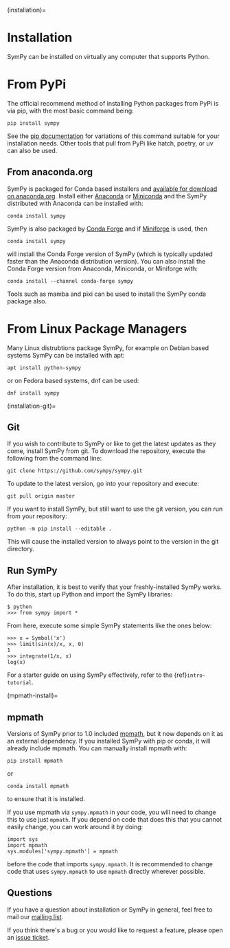 (installation)=

# Installation

SymPy can be installed on virtually any computer that supports Python.

# From PyPi

The official recommend method of installing Python packages from PyPi is via
pip, with the most basic command being:

```
pip install sympy
```

See the [pip documentation](https://pip.pypa.io/en/stable/index.html) for
variations of this command suitable for your installation needs. Other tools
that pull from PyPi like hatch, poetry, or uv can also be used.

## From anaconda.org

SymPy is packaged for Conda based installers and [available for download on
anaconda.org](https://anaconda.org/search?q=sympy). Install either
[Anaconda](https://www.anaconda.com/products/distribution) or
[Miniconda](https://docs.anaconda.com/miniconda/) and the SymPy distributed
with Anaconda can be installed with:

```
conda install sympy
```

SymPy is also packaged by [Conda Forge](https://conda-forge.org) and if
[Miniforge](https://conda-forge.org/download/) is used, then

```
conda install sympy
```

will install the Conda Forge version of SymPy (which is typically updated
faster than the Anaconda distribution version). You can also install the Conda
Forge version from Anaconda, Miniconda, or Miniforge with:

```
conda install --channel conda-forge sympy
```

Tools such as mamba and pixi can be used to install the SymPy conda package
also.

# From Linux Package Managers

Many Linux distrubtions package SymPy, for example on Debian based systems
SymPy can be installed with apt:

```
apt install python-sympy
```

or on Fedora based systems, dnf can be used:

```
dnf install sympy
```

(installation-git)=
## Git

If you wish to contribute to SymPy or like to get the latest updates as they
come, install SymPy from git. To download the repository, execute the following
from the command line:

```
git clone https://github.com/sympy/sympy.git
```

To update to the latest version, go into your repository and execute:

```
git pull origin master
```

If you want to install SymPy, but still want to use the git version, you can
run from your repository:

```
python -m pip install --editable .
```

This will cause the installed version to always point to the version in the git
directory.

## Run SymPy

After installation, it is best to verify that your freshly-installed SymPy
works. To do this, start up Python and import the SymPy libraries:

```
$ python
>>> from sympy import *
```

From here, execute some simple SymPy statements like the ones below:

```
>>> x = Symbol('x')
>>> limit(sin(x)/x, x, 0)
1
>>> integrate(1/x, x)
log(x)
```
For a starter guide on using SymPy effectively, refer to the {ref}`intro-tutorial`.

(mpmath-install)=
## mpmath

Versions of SymPy prior to 1.0 included [mpmath], but it now depends on it as
an external dependency. If you installed SymPy with pip or conda, it will
already include mpmath. You can manually install mpmath with:

```
pip install mpmath
```

or

```
conda install mpmath
```

to ensure that it is installed.

If you use mpmath via `sympy.mpmath` in your code, you will need to change this
to use just `mpmath`. If you depend on code that does this that you cannot
easily change, you can work around it by doing:

```
import sys
import mpmath
sys.modules['sympy.mpmath'] = mpmath
```

before the code that imports `sympy.mpmath`. It is recommended to change code
that uses `sympy.mpmath` to use `mpmath` directly wherever possible.

## Questions

If you have a question about installation or SymPy in general, feel free to
mail our [mailing list].

If you think there's a bug or you would like to request a feature, please open
an [issue ticket].

[downloads site]: https://github.com/sympy/sympy/releases
[issue ticket]: https://github.com/sympy/sympy/issues
[mailing list]: https://groups.google.com/forum/#!forum/sympy
[mpmath]: https://mpmath.org/
